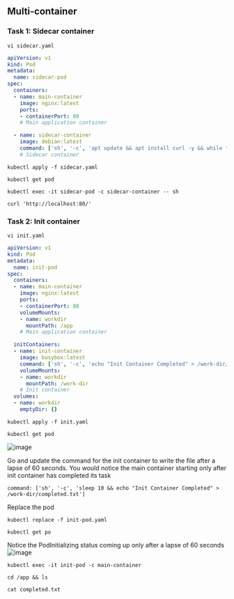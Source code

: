 ## Multi-container

### Task 1: Sidecar container
```
vi sidecar.yaml
```
```yaml
apiVersion: v1
kind: Pod
metadata:
  name: sidecar-pod
spec:
  containers:
  - name: main-container
    image: nginx:latest
    ports:
    - containerPort: 80
    # Main application container

  - name: sidecar-container
    image: debian:latest
    command: ['sh', '-c', 'apt update && apt install curl -y && while true; do echo "Sidecar Running"; sleep 10; done']
    # Sidecar container
```
```	
kubectl apply -f sidecar.yaml
```
```
kubectl get pod
```
```
kubectl exec -it sidecar-pod -c sidecar-container -- sh
```
``` 
curl 'http://localhost:80/'
```


### Task 2: Init container
```
vi init.yaml
```
```yaml
apiVersion: v1
kind: Pod
metadata:
  name: init-pod
spec:
  containers:
  - name: main-container
    image: nginx:latest
    ports:
    - containerPort: 80
    volumeMounts:
    - name: workdir
      mountPath: /app
    # Main application container

  initContainers:
  - name: init-container
    image: busybox:latest
    command: ['sh', '-c', 'echo "Init Container Completed" > /work-dir/completed.txt']
    volumeMounts:
    - name: workdir
      mountPath: /work-dir
    # Init container
  volumes:
  - name: workdir
    emptyDir: {}

```
```	
kubectl apply -f init.yaml
```
```
kubectl get pod
```
![image](https://github.com/user-attachments/assets/4aa61bfd-9bfd-43da-8e87-f6e78fcdb3ed)


Go and update the command for the init container to write the file after a lapse of 60 seconds. You would notice the main container starting only after init container has completed its task
```
command: ['sh', '-c', 'sleep 10 && echo "Init Container Completed" > /work-dir/completed.txt']
```
Replace the pod
```
kubectl replace -f init-pod.yaml
```
```
kubectl get po
```
Notice the PodInitializing status coming up only after a lapse of 60 seconds 
![image](https://github.com/user-attachments/assets/445d7c73-9766-46a7-be43-c7f8e9ad2ebb)

```
kubectl exec -it init-pod -c main-container
```
```
cd /app && ls
```
```
cat completed.txt
```


